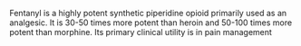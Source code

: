 Fentanyl is a highly potent synthetic piperidine opioid primarily used as an analgesic. 
It is 30-50 times more potent than heroin and 50-100 times more potent than morphine. 
Its primary clinical utility is in pain management

